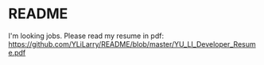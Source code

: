 # README
I'm looking jobs. Please read my resume in pdf: https://github.com/YLiLarry/README/blob/master/YU_LI_Developer_Resume.pdf
